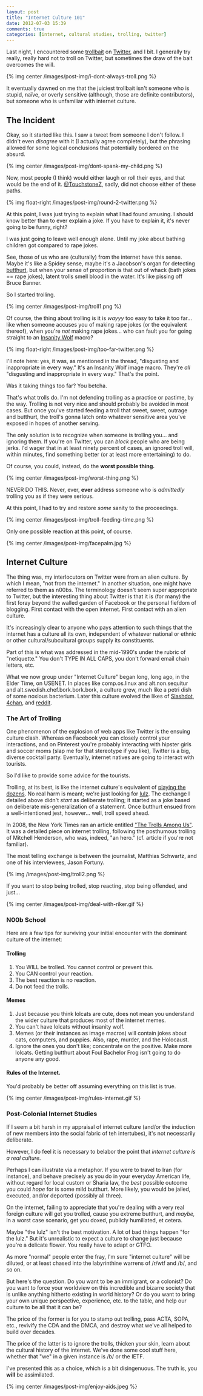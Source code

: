 ```yaml
---
layout: post
title: "Internet Culture 101"
date: 2012-07-03 15:39
comments: true
categories: [internet, cultural studies, trolling, twitter]
---
```


Last night, I encountered some [trollbait](http://www.urbandictionary.com/define.php?term=TROLL%20BAIT) on [Twitter](https://twitter.com), and I bit. I generally try really, really hard not to troll on Twitter, but sometimes the draw of the bait overcomes the will. 

{% img center /images/post-img/i-dont-always-troll.png %}

It eventually dawned on me that the juiciest trollbait isn't someone who is stupid, naïve, or overly sensitive (although, those are definite contributors), but someone who is unfamiliar with internet culture.

<!-- more -->

## The Incident

Okay, so it started like this. I saw a tweet from someone I don't follow. I didn't even _disagree_ with it (I actually agree completely), but the phrasing allowed for some logical conclusions that potentially bordered on the absurd.

{% img center /images/post-img/dont-spank-my-child.png %}

Now, most people (I think) would either laugh or roll their eyes, and that would be the end of it. [@TouchstoneZ](https://twitter.com/#!/TouchstoneZ), sadly, did not choose either of these paths.

{% img float-right /images/post-img/round-2-twitter.png %}

At this point, I was just trying to explain what I had found amusing. I should know better than to ever explain a joke. If you have to explain it, it's never going to be funny, right? 

I was just going to leave well enough alone. Until my joke about bathing children got compared to rape jokes.

See, those of us who are (culturally) from the internet have this sense. Maybe it's like a Spidey sense, maybe it's a Jacobson's organ for detecting [butthurt](http://knowyourmeme.com/memes/butthurt), but when your sense of proportion is that out of whack (bath jokes == rape jokes), latent trolls smell blood in the water. It's like pissing off Bruce Banner. 

So I started trolling.

{% img center /images/post-img/troll1.png %}

Of course, the thing about trolling is it is *wayyy* too easy to take it too far... like when someone accuses you of making rape jokes (or the equivalent thereof), when you're *not* making rape jokes... who can fault you for going straight to an [Insanity Wolf](http://knowyourmeme.com/memes/insanity-wolf) macro?

{% img float-right /images/post-img/too-far-twitter.png %}

I'll note here: yes, it was, as mentioned in the thread, "disgusting and inappropriate in every way." It's an Insanity Wolf image macro. They're *all* "disgusting and inappropriate in every way." That's the point. 

Was it taking things too far? You betcha.

That's what trolls do. I'm not defending trolling as a practice or pastime, by the way. Trolling is not very nice and should probably be avoided in most cases. But once you've started feeding a troll that sweet, sweet, outrage and butthurt, the troll's gonna latch onto whatever sensitive area you've exposed in hopes of another serving.

The only solution is to recognize when someone is trolling you... and ignoring them. If you're on Twitter, you can *block* people who are being jerks. I'd wager that in at least ninety percent of cases, an ignored troll will, within minutes, find something better (or at least more entertaining) to do. 

Of course, you could, instead, do the **worst possible thing.**

{% img center /images/post-img/worst-thing.png %}

NEVER DO THIS. Never, ever, **ever** address someone who is *admittedly* trolling you as if they were serious.

At this point, I had to try and restore *some* sanity to the proceedings.

{% img center /images/post-img/troll-feeding-time.png %}

Only one possible reaction at this point, of course.

{% img center /images/post-img/facepalm.jpg %}

## Internet Culture

The thing was, my interlocutors on Twitter were from an alien culture. By which I mean, "not from the internet." In another situation, one might have referred to them as n00bs. The terminology doesn't seem super appropriate to Twitter, but the interesting thing about Twitter is that it is (for many) the first foray beyond the walled garden of Facebook or the personal fiefdom of blogging. First contact with the open internet. First contact with an alien culture.

It's increasingly clear to anyone who pays attention to such things that the internet has a culture all its own, independent of whatever national or ethnic or other cultural/subcultural groups supply its constituents. 

Part of this is what was addressed in the mid-1990's under the rubric of "netiquette." You don't TYPE IN ALL CAPS, you don't forward email chain letters, etc. 

What we now group under "Internet Culture" began long, long ago, in the Elder Time, on USENET. In places like comp.os.linux and alt.non.sequitur and alt.swedish.chef.bork.bork.bork, a culture grew, much like a petri dish of some noxious bacterium. Later this culture evolved the likes of [Slashdot](http://slashdot.org/), [4chan](http://4chan.org/), and [reddit](http://reddit.com/).

### The Art of Trolling

One phenomenon of the explosion of web apps like Twitter is the ensuing culture clash. Whereas on Facebook you can closely control your interactions, and on Pinterest you're probably interacting with hipster girls and soccer moms (slap me for that stereotype if you like), Twitter is a big, diverse cocktail party. Eventually, internet natives are going to interact with tourists.

So I'd like to provide some advice for the tourists.

Trolling, at its best, is like the internet culture's equivalent of [playing the dozens](http://en.wikipedia.org/wiki/The_Dozens). No real harm is meant; we're just looking for [lulz](http://ohinternet.com/Lulz). The exchange I detailed above didn't *start* as deliberate trolling; it started as a joke based on deliberate mis-generalization of a statement. Once butthurt ensued from a well-intentioned jest, however... well, troll speed ahead.

In 2008, the New York Times ran an article entitled ["The Trolls Among Us"](http://www.nytimes.com/2008/08/03/magazine/03trolls-t.html?_r=2&pagewanted=1). It was a detailed piece on internet trolling, following the posthumous trolling of Mitchell Henderson, who was, indeed, "an hero." (cf. article if you're not familiar). 

The most telling exchange is between the journalist, Matthias Schwartz, and one of his interviewees, Jason Fortuny.

{% img /images/post-img/troll2.png %}

If you want to stop being trolled, stop reacting, stop being offended, and just...

{% img center /images/post-img/deal-with-riker.gif %}

### N00b School

Here are a few tips for surviving your initial encounter with the dominant culture of the internet:

#### Trolling

1. You WILL be trolled. You cannot control or prevent this.
2. You CAN control your reaction.
3. The best reaction is no reaction.
4. Do not feed the trolls.

#### Memes

1. Just because you think lolcats are cute, does not mean you understand the wider culture that produces most of the internet memes.
2. You can't have lolcats without insanity wolf.
3. Memes (or their instances as image macros) will contain jokes about cats, computers, and puppies. Also, rape, murder, and the Holocaust.
4. Ignore the ones you don't like; concentrate on the positive. Make more lolcats. Getting butthurt about Foul Bachelor Frog isn't going to do anyone any good.

#### Rules of the Internet.

You'd probably be better off assuming everything on this list is true.

{% img center /images/post-img/rules-internet.gif %}

### Post-Colonial Internet Studies

If I seem a bit harsh in my appraisal of internet culture (and/or the induction of new members into the social fabric of teh intertubes), it's not necessarily deliberate. 

However, I do feel it is necessary to belabor the point that *internet culture is a real culture.* 

Perhaps I can illustrate via a metaphor. If you were to travel to Iran (for instance), and behave precisely as you do in your everyday American life, without regard for local custom or Sharia law, the *best* possible outcome you could *hope* for is some mild butthurt. More likely, you would be jailed, executed, and/or deported (possibly all three).

On the internet, failing to appreciate that you're dealing with a very real foreign culture will get you trolled, cause you extreme butthurt, and *maybe,* in a worst case scenario, get you doxed, publicly humiliated, et cetera. 

Maybe "the lulz" isn't the best motivation. A lot of bad things happen "for the lulz." But it's unrealistic to expect a culture to change just because you're a delicate flower. You really have to adapt or GTFO.

As more "normal" people enter the fray, I'm sure "internet culture" will be diluted, or at least chased into the labyrinthine warrens of /r/wtf and /b/, and so on.

But here's the question. Do you want to be an immigrant, or a colonist? Do you want to force your worldview on this incredible and bizarre society that is unlike anything hitherto existing in world history? Or do you want to bring your own unique perspective, experience, etc. to the table, and help our culture to be all that it can be?

The price of the former is for you to stamp out trolling, pass ACTA, SOPA, etc., revivify the CDA and the DMCA, and destroy what we've all helped to build over decades. 

The price of the latter is to ignore the trolls, thicken your skin, learn about the cultural history of the internet. We've done some cool stuff here, whether that "we" in a given instance is /b/ or the IETF. 

I've presented this as a choice, which is a bit disingenuous. The truth is, you **will** be assimilated.

{% img center /images/post-img/enjoy-aids.jpeg %}
